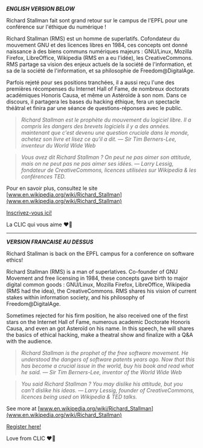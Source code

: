 ***ENGLISH VERSION BELOW***

Richard Stallman fait sont grand retour sur le campus de l'EPFL pour une conférence sur l'éthique du numérique !

Richard Stallman (RMS) est un homme de superlatifs. Cofondateur du mouvement GNU et des licences libres en
1984, ces concepts ont donné naissance à des biens communs numériques majeurs : GNU/Linux,
Mozilla Firefox, LibreOffice, Wikipedia (RMS en a eu l'idée), les CreativeCommons.
RMS partage sa vision des enjeux actuels de la société de l'information, et sa
de la société de l'information, et sa philosophie de Freedom@DigitalAge.

Parfois rejeté pour ses positions tranchées, il a aussi reçu l'une des premières récompenses du Internet Hall of Fame, de nombreux doctorats académiques Honoris Causa,
et même un Astéroïde à son nom.
Dans ce discours, il partagera les bases du hacking éthique, fera un spectacle théâtral et finira par une séance de questions-réponses avec le public.

> *Richard Stallman est le prophète du mouvement du logiciel libre.* 
> *Il a compris les dangers des brevets logiciels il y a des années.* 
> *maintenant que c'est devenu une question cruciale dans le monde, achetez son livre et lisez ce qu'il a dit.* 
> *— Sir Tim Berners-Lee, inventeur du World Wide Web* 

> *Vous avez dit Richard Stallman ? On peut ne pas aimer son attitude, mais on ne peut pas ne pas aimer ses idées.* 
> *— Larry Lessig, fondateur de CreativeCommons, licences utilisées sur Wikipedia & les conférences TED.* 

Pour en savoir plus, consultez le site [www.en.wikipedia.org/wiki/Richard_Stallman](www.en.wikipedia.org/wiki/Richard_Stallman)

[Inscrivez-vous ici!](https://go.epfl.ch/RMS-talk-inscriptions)

La CLIC qui vous aime ❤️💙


___
***VERSION FRANCAISE AU DESSUS***

Richard Stallman is back on the EPFL campus for a conference on software ethics!

Richard Stallman (RMS) is a man of superlatives. Co-founder of GNU Movement and free licensing in
1984, these concepts gave birth to major digital common goods : GNU/Linux,
Mozilla Firefox, LibreOffice, Wikipedia (RMS had the idea), the CreativeCommons.
RMS shares his vision of current stakes within information society, and his
philosophy of Freedom@DigitalAge.

Sometimes rejected for his firm position, he also received one of the first
stars on the Internet Hall of Fame, numerous academic Doctorate Honoris Causa,
and even an got Asteroïd on his name.
In this speech, he will shares the basics of ethical hacking, make a theatral
show and finalize with a Q&A with the audience.

> *Richard Stallman is the prophet of the free software movement.*
> *He understood the dangers of software patents years ago.* 
> *Now that this has become a crucial issue in the world, buy his book and read what he said.* 
> *— Sir Tim Berners-Lee, inventor of the World Wide Web*

> *You said Richard Stallman ? You may dislike his attitude, but you can't dislike his ideas.* 
> *— Larry Lessig, founder of CreativeCommons, licences being used on Wikipedia & TED talks.*

See more at [www.en.wikipedia.org/wiki/Richard_Stallman](www.en.wikipedia.org/wiki/Richard_Stallman)

[Register here!](https://go.epfl.ch/RMS-talk-inscriptions)

Love from CLIC ❤️💙